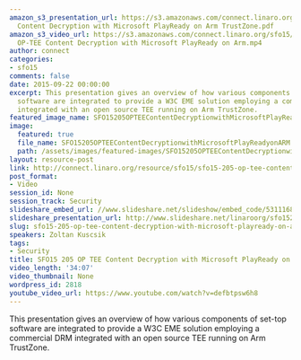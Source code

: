 ```yaml
---
amazon_s3_presentation_url: https://s3.amazonaws.com/connect.linaro.org/sfo15/Presentations/09-22-Tuesday/SFO15-205-  OP-TEE
  Content Decryption with Microsoft PlayReady on Arm TrustZone.pdf
amazon_s3_video_url: https://s3.amazonaws.com/connect.linaro.org/sfo15/Videos/09-22-Tuesday/SFO15-205
  OP-TEE Content Decryption with Microsoft PlayReady on Arm.mp4
author: connect
categories:
- sfo15
comments: false
date: 2015-09-22 00:00:00
excerpt: This presentation gives an overview of how various components of set-top
  software are integrated to provide a W3C EME solution employing a commercial DRM
  integrated with an open source TEE running on Arm TrustZone.
featured_image_name: SFO15205OPTEEContentDecryptionwithMicrosoftPlayReadyonARM.jpg
image:
  featured: true
  file_name: SFO15205OPTEEContentDecryptionwithMicrosoftPlayReadyonARM.jpg
  path: /assets/images/featured-images/SFO15205OPTEEContentDecryptionwithMicrosoftPlayReadyonARM.jpg
layout: resource-post
link: http://connect.linaro.org/resource/sfo15/sfo15-205-op-tee-content-decryption-with-microsoft-playready-on-arm/
post_format:
- Video
session_id: None
session_track: Security
slideshare_embed_url: //www.slideshare.net/slideshow/embed_code/53111683
slideshare_presentation_url: http://www.slideshare.net/linaroorg/sfo15205-optee-content-decryption-with-microsoft-playready-on-arm-53111683
slug: sfo15-205-op-tee-content-decryption-with-microsoft-playready-on-arm
speakers: Zoltan Kuscsik
tags:
- Security
title: SFO15 205 OP TEE Content Decryption with Microsoft PlayReady on Arm
video_length: '34:07'
video_thumbnail: None
wordpress_id: 2818
youtube_video_url: https://www.youtube.com/watch?v=defbtpsw6h8
---
```


This presentation gives an overview of how various components of set-top software are integrated to provide a W3C EME solution employing a commercial DRM integrated with an open source TEE running on Arm TrustZone.